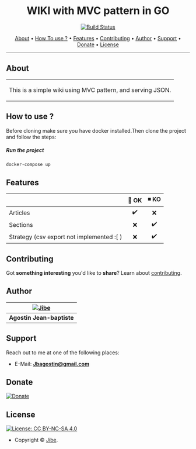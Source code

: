<h1 align="center">WIKI with MVC pattern in GO</h1>


<p align="center">
    <a href="https://travis-ci.org/schollz/croc"><img
    src="https://img.shields.io/travis/schollz/croc.svg?style=flat-square" alt="Build
    Status"></a> 
</p>
      
<p align="center">
  <a href="#about">About</a> •
  <a href="#lipsum2">How To use ?</a> •
  <a href="#features">Features</a> •
  <a href="#contributing">Contributing</a> •
  <a href="#author">Author</a> •
  <a href="#support">Support</a> •
  <a href="#donate">Donate</a> •
  <a href="#license">License</a>
</p>

---

## About

<table>
<tr>
<td>
  
  This is a simple wiki using MVC pattern, and serving JSON. 
  
</td>
</tr>
</table>

## How to use ?

Before cloning make sure you have docker installed.Then clone the project and follow the steps:

##### Run the project

```bash
docker-compose up
```

## Features

|                            | 🔰 OK            | ◾ KO         |
| -------------------------- | :----------------: | :-------------: |
| Articles         |         ✔️         |        ❌        |
| Sections      |        ❌         |        ✔️        |
| Strategy (csv export not implemented :[ )      |        ❌         |        ✔️        |

## Contributing

Got **something interesting** you'd like to **share**? Learn about [contributing]().

## Author

| [![Jibe](https://i.kym-cdn.com/photos/images/newsfeed/001/196/011/332.jpg)](https://www.linkedin.com/in/jbagostin/) 	|
|:---------------------------------------------------------------------------------------------------------:	|
|                                            **Agostin Jean-baptiste**                                            	|

## Support

Reach out to me at one of the following places:

- E-Mail: **Jbagostin@gmail.com**

## Donate

[![Donate](https://img.shields.io/badge/Donate-PayPal-blue.svg)](YOUR_EMAIL_CODE)

## License

[![License: CC BY-NC-SA 4.0](https://img.shields.io/badge/License-MIT-orange.svg?style=flat-square)](https://creativecommons.org/licenses/by-nc-sa/4.0/)

- Copyright © [Jibe]().